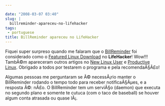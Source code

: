 ```yaml
---

date: "2008-03-07 03:40"
slug: |
  billreminder-apareceu-no-lifehacker
tags:
 - portuguese
title: BillReminder apareceu no LifeHacker
---
```


Fiquei super surpreso quando me falaram que o
[BillReminder](http://billreminder.gnulinuxbrasil.org) foi considerado
como o [Featured Linux
Download](http://lifehacker.com/364033/keep-better-tabs-on-bills-with-billreminder)
no **LifeHacker**! Wow!!! TambÃ©m apareceram outros artigos no [New
Linux
User](http://www.newlinuxuser.com/remember-to-pay-your-bills-with-billreminder/)
e [Productive
Linux](http://productivelinux.com/2008/03/05/stay-on-top-of-bills-with-billreminder/).
Obrigado a todos por testarem o programa e pela recomendaÃ§Ã£o!

Algumas pessoas me perguntaram se Ã© necessÃ¡rio manter o BillReminder
rodando o tempo todo para receber notificaÃ§Ãµes, e a resposta Ã©: nÃ£o.
O BillReminder tem um serviÃ§o (daemon) que executa no segundo plano e
somente te cutuca (com o taco de baseball) se houver algum conta
atrasada ou quase lÃ¡.
